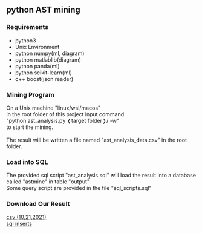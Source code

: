 <h2>python AST mining</h2>
<h3>Requirements</h3>
<ul>
  <li>python3</li>
  <li>Unix Environment</li>
  <li>python numpy(ml, diagram)</li>
  <li>python matlablib(diagram)</li>
  <li>python panda(ml)</li>
  <li>python scikit-learn(ml)</li>
  <li>c++ boost(json reader)</li>
</ul>
<h3>Mining Program</h3>
On a Unix machine "linux/wsl/macos"</br>
in the root folder of this project input command</br>
"python ast_analysis.py &#10092;target folder&#10093;/ -w"</br>
to start the mining.</br>
</br>
The result will be written a file named "ast_analysis_data.csv" in the root folder.</br>
<h3>Load into SQL</h3>
The provided sql script "ast_analysis.sql" will load the result into a database called "astmine" in table "output".</br>
Some query script are provided in the file "sql_scripts.sql" </br>
<h3>Download Our Result</h3>
<a href="http://pdm.pw:8080/fileserv/file-serv/ast_analysis_data.csv" target="_blank" rel="noopener noreferrer">csv (10,21,2021)</a></br>
<a href="https://u.pcloud.link/publink/show?code=XZWkCEXZEuWH3dbEB4hDza31GHQi4jFe0sEV" target="_blank" rel="noopener noreferrer">sql inserts</a></br>


